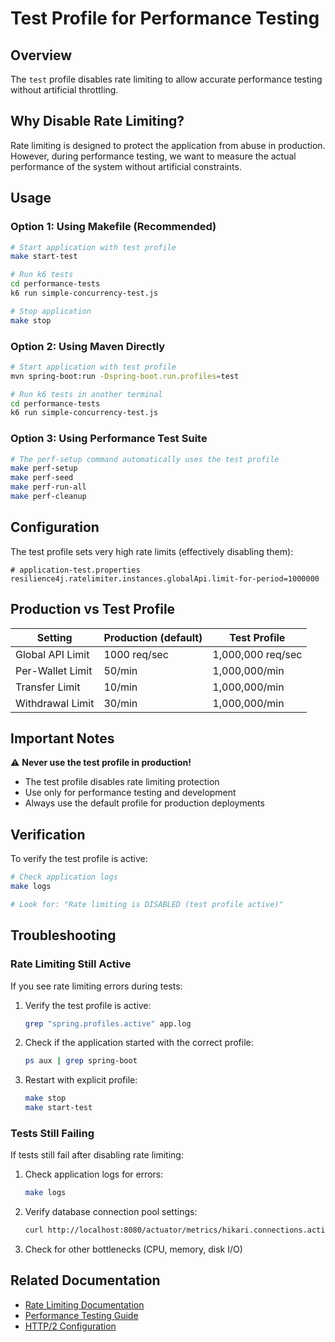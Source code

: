 # Test Profile for Performance Testing

## Overview

The `test` profile disables rate limiting to allow accurate performance testing without artificial throttling.

## Why Disable Rate Limiting?

Rate limiting is designed to protect the application from abuse in production. However, during performance testing, we
want to measure the actual performance of the system without artificial constraints.

## Usage

### Option 1: Using Makefile (Recommended)

```bash
# Start application with test profile
make start-test

# Run k6 tests
cd performance-tests
k6 run simple-concurrency-test.js

# Stop application
make stop
```

### Option 2: Using Maven Directly

```bash
# Start application with test profile
mvn spring-boot:run -Dspring-boot.run.profiles=test

# Run k6 tests in another terminal
cd performance-tests
k6 run simple-concurrency-test.js
```

### Option 3: Using Performance Test Suite

```bash
# The perf-setup command automatically uses the test profile
make perf-setup
make perf-seed
make perf-run-all
make perf-cleanup
```

## Configuration

The test profile sets very high rate limits (effectively disabling them):

```properties
# application-test.properties
resilience4j.ratelimiter.instances.globalApi.limit-for-period=1000000
```

## Production vs Test Profile

| Setting          | Production (default) | Test Profile      |
|------------------|----------------------|-------------------|
| Global API Limit | 1000 req/sec         | 1,000,000 req/sec |
| Per-Wallet Limit | 50/min               | 1,000,000/min     |
| Transfer Limit   | 10/min               | 1,000,000/min     |
| Withdrawal Limit | 30/min               | 1,000,000/min     |

## Important Notes

⚠️ **Never use the test profile in production!**

- The test profile disables rate limiting protection
- Use only for performance testing and development
- Always use the default profile for production deployments

## Verification

To verify the test profile is active:

```bash
# Check application logs
make logs

# Look for: "Rate limiting is DISABLED (test profile active)"
```

## Troubleshooting

### Rate Limiting Still Active

If you see rate limiting errors during tests:

1. Verify the test profile is active:
   ```bash
   grep "spring.profiles.active" app.log
   ```

2. Check if the application started with the correct profile:
   ```bash
   ps aux | grep spring-boot
   ```

3. Restart with explicit profile:
   ```bash
   make stop
   make start-test
   ```

### Tests Still Failing

If tests still fail after disabling rate limiting:

1. Check application logs for errors:
   ```bash
   make logs
   ```

2. Verify database connection pool settings:
   ```bash
   curl http://localhost:8080/actuator/metrics/hikari.connections.active
   ```

3. Check for other bottlenecks (CPU, memory, disk I/O)

## Related Documentation

- [Rate Limiting Documentation](docs/rate-limiting.md)
- [Performance Testing Guide](performance-tests/README.md)
- [HTTP/2 Configuration](docs/http2.md)

